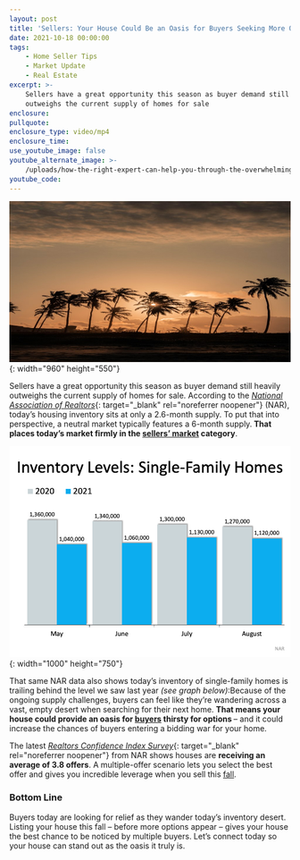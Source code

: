 ```yaml
---
layout: post
title: 'Sellers: Your House Could Be an Oasis for Buyers Seeking More Options'
date: 2021-10-18 00:00:00
tags:
    - Home Seller Tips
    - Market Update
    - Real Estate
excerpt: >-
    Sellers have a great opportunity this season as buyer demand still heavily
    outweighs the current supply of homes for sale
enclosure:
pullquote:
enclosure_type: video/mp4
enclosure_time:
use_youtube_image: false
youtube_alternate_image: >-
    /uploads/how-the-right-expert-can-help-you-through-the-overwhelming-market-31.png
youtube_code:
---
```

<!-- wp:cover {"url":"https://bt-wpstatic.freetls.fastly.net/wp-content/blogs.dir/7201/files/2021/10/pexels-rafael-cerqueira-9548240-scaled.jpg","id":684} --><!-- wp:paragraph {"align":"center","placeholder":"Write title…","fontSize":"large"} -->

![](/uploads/pexels-rafael-cerqueira-9548240.jpg){: width="960" height="550"}

<!-- /wp:paragraph --><!-- /wp:cover --><!-- wp:paragraph -->

Sellers have a great opportunity this season as buyer demand still heavily outweighs the current supply of homes for sale. According to the&nbsp;[*National Association of Realtors*](https://www.nar.realtor/research-and-statistics/housing-statistics/existing-home-sales){: target="_blank" rel="noreferrer noopener"}&nbsp;(NAR), today’s housing inventory sits at only a 2.6-month supply. To put that into perspective, a neutral market typically features a 6-month supply.**&nbsp;That places today’s market firmly in the&nbsp;**[**sellers’ market**](https://www.buyandsellvero.com/blog/what-does-being-in-a-sellers-market-mean/)**&nbsp;category**.

<!-- /wp:paragraph --><!-- wp:image {"align":"center","id":99531,"linkDestination":"custom"} -->

![](/uploads/20211018-mem-eng-1.png){: width="1000" height="750"}

<!-- /wp:image --><!-- wp:paragraph -->

That same NAR data also shows today’s inventory of single-family homes is trailing behind the level we saw last year&nbsp;*(see graph below)*\:Because of the ongoing supply challenges, buyers can feel like they’re wandering across a vast, empty desert when searching for their next home.&nbsp;**That means your house could provide an oasis for&nbsp;**[**buyers**](https://www.buyandsellvero.com/blog/the-truth-about-todays-buyer-demand/)**&nbsp;thirsty for options&nbsp;**– and it could increase the chances of buyers entering a bidding war for your home.

<!-- /wp:paragraph --><!-- wp:paragraph -->

The latest&nbsp;[*Realtors Confidence Index Survey*](https://cdn.nar.realtor/sites/default/files/documents/2021-08-realtors-conference-index-09-22-2021_0.pdf){: target="_blank" rel="noreferrer noopener"}&nbsp;from NAR shows houses are&nbsp;**receiving an average of 3.8 offers**. A multiple-offer scenario lets you select the best offer and gives you incredible leverage when you sell this&nbsp;[fall](https://www.mykcm.com/2021/09/07/reasons-you-should-consider-selling-this-fall/).

<!-- /wp:paragraph --><!-- wp:heading {"level":3} -->

### **Bottom Line**

<!-- /wp:heading --><!-- wp:paragraph -->

Buyers today are looking for relief as they wander today’s inventory desert. Listing your house this fall – before more options appear – gives your house the best chance to be noticed by multiple buyers. Let’s connect today so your house can stand out as the oasis it truly is.

<!-- /wp:paragraph -->
